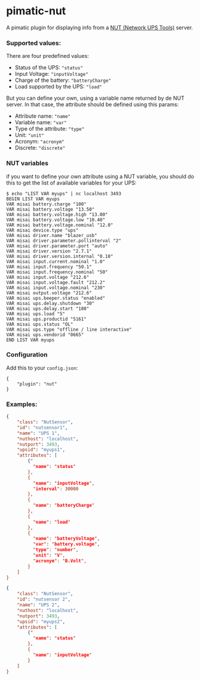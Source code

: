 pimatic-nut
=======================

A pimatic plugin for displaying info from a [NUT (Network UPS Tools)](http://www.networkupstools.org/) server.

### Supported values:

There are four predefined values:

* Status of the UPS: `"status"`
* Input Voltage: `"inputVoltage"`
* Charge of the battery: `"batteryCharge"`
* Load supported by the UPS: `"load"`

But you can define your own, using a variable name returned by de NUT server. In that case, the attribute should be defined using this params:

* Attribute name: `"name"`
* Variable name: `"var"`
* Type of the attribute: `"type"`
* Unit: `"unit"`
* Acronym: `"acronym"`
* Discrete: `"discrete"`

### NUT variables

if you want to define your own attribute using a NUT variable, you should do this to get the list of available variables for your UPS:

```
$ echo "LIST VAR myups" | nc localhost 3493
BEGIN LIST VAR myups
VAR misai battery.charge "100"
VAR misai battery.voltage "13.50"
VAR misai battery.voltage.high "13.00"
VAR misai battery.voltage.low "10.40"
VAR misai battery.voltage.nominal "12.0"
VAR misai device.type "ups"
VAR misai driver.name "blazer_usb"
VAR misai driver.parameter.pollinterval "2"
VAR misai driver.parameter.port "auto"
VAR misai driver.version "2.7.1"
VAR misai driver.version.internal "0.10"
VAR misai input.current.nominal "1.0"
VAR misai input.frequency "50.1"
VAR misai input.frequency.nominal "50"
VAR misai input.voltage "212.6"
VAR misai input.voltage.fault "212.2"
VAR misai input.voltage.nominal "230"
VAR misai output.voltage "212.6"
VAR misai ups.beeper.status "enabled"
VAR misai ups.delay.shutdown "30"
VAR misai ups.delay.start "180"
VAR misai ups.load "5"
VAR misai ups.productid "5161"
VAR misai ups.status "OL"
VAR misai ups.type "offline / line interactive"
VAR misai ups.vendorid "0665"
END LIST VAR myups
```

### Configuration

Add this to your `config.json`:

```
{
    "plugin": "nut"
}
```

### Examples:

```json
{
    "class": "NutSensor",
    "id": "nutsensor1",
    "name": "UPS 1",
    "nuthost": "localhost",
    "nutport": 3493,
    "upsid": "myups1",
    "attributes": [
        {"
          "name": "status"
        },
        {
          "name": "inputVoltage",
          "interval": 30000
        },
        {
          "name": "batteryCharge"
        },
        {
          "name": "load"
        },
        {
          "name": "batteryVoltage",
          "var": "battery.voltage",
          "type": "number",
          "unit": "V",
          "acronym": "B.Volt",
        }
    ]
}
```



```json
{
    "class": "NutSensor",
    "id": "nutsensor 2",
    "name": "UPS 2",
    "nuthost": "localhost",
    "nutport": 3493,
    "upsid": "myups2",
    "attributes": [
        {"
          "name": "status"
        },
        {
          "name": "inputVoltage"
        }
    ]
}
```
